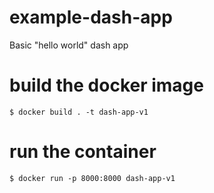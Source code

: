 # example-dash-app
Basic "hello world" dash app

# build the docker image
`$ docker build . -t dash-app-v1`

# run the container
`$ docker run -p 8000:8000 dash-app-v1`
